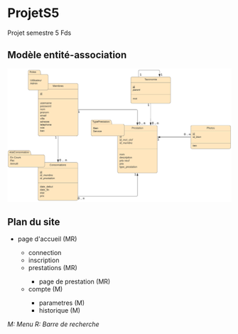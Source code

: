 # ProjetS5
Projet semestre 5 Fds

## Modèle entité-association
<p align="center">
  <img src="https://github.com/Romimap/ProjetS5/blob/master/projet%20s5.png">
</p>

## Plan du site
<ul>
  <li>page d'accueil (MR)</li>
  <ul>
    <li>connection</li>
    <li>inscription</li>
    <li>prestations (MR)</li>
    <ul>
      <li>page de prestation (MR)</li>
    </ul>
    <li>compte (M)</li>
    <ul>
      <li>parametres (M)</li>
      <li>historique (M)</li>
    </ul>
  </ul>
</ul>

*M: Menu
R: Barre de recherche*
